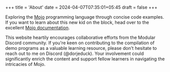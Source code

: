 +++
title = 'About'
date = 2024-04-07T07:35:01+05:45
draft = false
+++

Exploring the [Mojo](https://www.modular.com/mojo) programming language through concise code examples. If you want to learn about this new kid on the block, head over to the excellent [Mojo documentation](https://docs.modular.com/mojo/).

This website heartily encourages collaborative efforts from the Modular Discord community. If you're keen on contributing to the compilation of demo programs as a valuable learning resource, please don't hesitate to reach out to me on Discord (@dorjeduck). Your involvement could significantly enrich the content and support fellow learners in navigating the intricacies of Mojo.